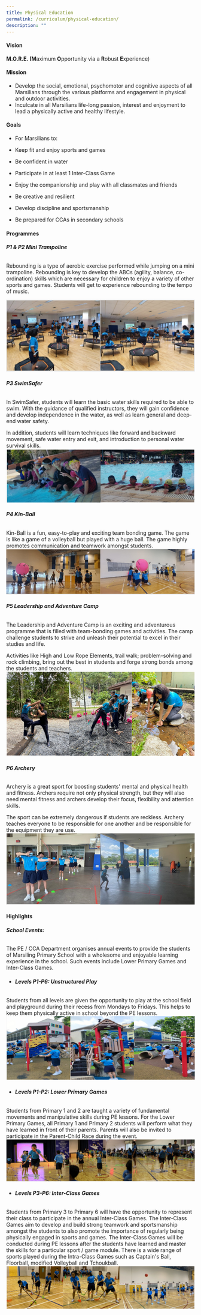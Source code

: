 ```yaml
---
title: Physical Education
permalink: /curriculum/physical-education/
description: ""
---
```

#### **Vision**

      

**M.O.R.E. (M**aximum **O**pportunity via a **R**obust **E**xperience)



#### **Mission**

*   Develop the social, emotional, psychomotor and cognitive aspects of all Marsilians through the various platforms and engagement in physical and outdoor activities.
*   Inculcate in all Marsilians life-long passion, interest and enjoyment to lead a physically active and healthy lifestyle.

#### **Goals**

*   For Marsilians to:

*   Keep fit and enjoy sports and games
*   Be confident in water
*   Participate in at least 1 Inter-Class Game
*   Enjoy the companionship and play with all classmates and friends
*   Be creative and resilient
*   Develop discipline and&nbsp;sportsmanship
*   Be prepared for CCAs in secondary schools

#### **Programmes**


###### **P1 & P2 Mini Trampoline**

Rebounding is a type of aerobic exercise performed while jumping on a mini trampoline. Rebounding is key to develop the ABCs (agility, balance, co-ordination) skills which are necessary for children to enjoy a variety of other sports and games.
Students will get to experience rebounding to the tempo of music.

![](/images/Curriculum/pe100000.png)


###### **P3 SwimSafer**

In SwimSafer, students will learn the basic water skills required to be able to swim. With the guidance of qualified instructors, they will gain confidence and develop independence in the water, as well as learn general and deep-end water safety.

In addition, students will learn techniques like forward and backward movement, safe water entry and exit, and introduction to personal water survival skills.
![](/images/Curriculum/pe20000.png)

###### **P4 Kin-Ball**

Kin-Ball is a fun, easy-to-play and exciting team bonding game. The game is like a game of a volleyball but played with a huge ball. The game highly promotes communication and teamwork amongst students.
![](/images/Curriculum/pe3000.png)

###### **P5 Leadership and Adventure Camp**

The Leadership and Adventure Camp is an exciting and adventurous programme that is filled with team-bonding games and activities. The camp challenge students to strive and unleash their potential to excel in their studies and life.

Activities like High and Low Rope Elements, trail walk; problem-solving and rock climbing, bring out the best in students and forge strong bonds among the students and teachers.
![](/images/Curriculum/pe4000.png)


###### **P6 Archery**

Archery is a great sport for boosting students' mental and physical health and fitness. Archers require not only physical strength, but they will also need mental fitness and archers develop their focus, flexibility and attention skills.

The sport can be extremely dangerous if students are reckless. Archery teaches everyone to be responsible for one another and be responsible for the equipment they are use.
![](/images/Curriculum/pe5000.png)

#### **Highlights**
###### **School Events:**


The PE / CCA Department organises annual events to provide the students of Marsiling Primary School with a wholesome and enjoyable learning experience in the school. Such events include Lower Primary Games and Inter-Class Games.


* ######  **Levels P1-P6: Unstructured Play**

Students from all levels are given the opportunity to play at the school field and playground during their recess from Mondays to Fridays. This helps to keep them physically active in school beyond the PE lessons.
![](/images/Curriculum/pe6000.png)

* ######  **Levels P1-P2: Lower Primary Games**

Students from Primary 1 and 2 are taught a variety of fundamental movements and manipulative skills during PE lessons. For the Lower Primary Games, all Primary 1 and Primary 2 students will perform what they have learned in front of their parents. Parents will also be invited to participate in the Parent-Child Race during the event.
![](/images/Curriculum/pe7000.png)

* ######  **Levels P3-P6: Inter-Class Games**

Students from Primary 3 to Primary 6 will have the opportunity to represent their class to participate in the annual Inter-Class Games. The Inter-Class Games aim to develop and build strong teamwork and sportsmanship amongst the students to also promote the importance of regularly being physically engaged in sports and games. The Inter-Class Games will be conducted during PE lessons after the students have learned and master the skills for a particular sport / game module. There is a wide range of sports played during the Intra-Class Games such as Captain's Ball, Floorball, modified Volleyball and Tchoukball.
![](/images/Curriculum/pe8000.png)